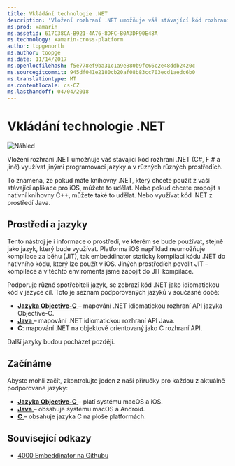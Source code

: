 ```yaml
---
title: Vkládání technologie .NET
description: 'Vložení rozhraní .NET umožňuje váš stávající kód rozhraní .NET (C#, F # a jiné) využijí z jinými programovací jazyky'
ms.prod: xamarin
ms.assetid: 617C38CA-B921-4A76-8DFC-B0A3DF90E48A
ms.technology: xamarin-cross-platform
author: topgenorth
ms.author: toopge
ms.date: 11/14/2017
ms.openlocfilehash: f5e778ef9ba31c1a9e880b9fc66c2e48ddb2420c
ms.sourcegitcommit: 945df041e2180cb20af08b83cc703ecd1aedc6b0
ms.translationtype: MT
ms.contentlocale: cs-CZ
ms.lasthandoff: 04/04/2018
---
```

# <a name="net-embedding"></a>Vkládání technologie .NET

![Náhled](~/media/shared/preview.png)

Vložení rozhraní .NET umožňuje váš stávající kód rozhraní .NET (C#, F # a jiné) využívat jinými programovací jazyky a v různých různých prostředích.

To znamená, že pokud máte knihovny .NET, který chcete použít z vaší stávající aplikace pro iOS, můžete to udělat.   Nebo pokud chcete propojit s nativní knihovny C++, můžete také to udělat.   Nebo využívat kód .NET z prostředí Java.

## <a name="environments-and-languages"></a>Prostředí a jazyky

Tento nástroj je i informace o prostředí, ve kterém se bude používat, stejně jako jazyk, který bude využívat.   Platforma iOS například neumožňuje kompilace za běhu (JIT), tak embeddinator staticky kompilaci kódu .NET do nativního kódu, který lze použít v iOS.  Jiných prostředích povolit JIT – kompilace a v těchto enviroments jsme zapojit do JIT kompilace.

Podporuje různé spotřebiteli jazyk, se zobrazí kód .NET jako idiomatickou kód v jazyce cíl.   Toto je seznam podporovaných jazyků v současné době:

- [**Jazyka Objective-C** ](objective-c/index.md) – mapování .NET idiomatickou rozhraní API jazyka Objective-C.
- [**Java** ](android/index.md) – mapování .NET idiomatickou rozhraní API Java.
- **C**: mapování .NET na objektově orientovaný jako C rozhraní API.

Další jazyky budou pocházet později.

## <a name="getting-started"></a>Začínáme

Abyste mohli začít, zkontrolujte jeden z naší příručky pro každou z aktuálně podporované jazyky:

- [**Jazyka Objective-C** ](get-started/objective-c/index.md) – platí systému macOS a iOS.
- [**Java** ](get-started/java/index.md) – obsahuje systému macOS a Android.
- [**C** ](get-started/c.md) – obsahuje jazyka C na ploše platformách.


## <a name="related-links"></a>Související odkazy

- [4000 Embeddinator na Githubu](https://github.com/mono/Embeddinator-4000)
